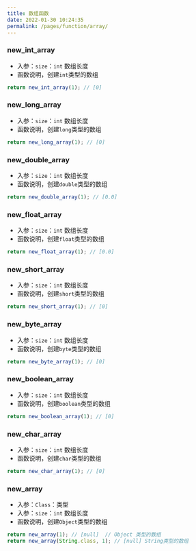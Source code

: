 ```yaml
---
title: 数组函数
date: 2022-01-30 10:24:35
permalink: /pages/function/array/
---
```


### new_int_array
- 入参：`size`：`int` 数组长度
- 函数说明，创建`int`类型的数组
```js
return new_int_array(1); // [0]
```

### new_long_array
- 入参：`size`：`int` 数组长度
- 函数说明，创建`long`类型的数组
```js
return new_long_array(1); // [0]
```

### new_double_array
- 入参：`size`：`int` 数组长度
- 函数说明，创建`double`类型的数组
```js
return new_double_array(1); // [0.0]
```

### new_float_array
- 入参：`size`：`int` 数组长度
- 函数说明，创建`float`类型的数组
```js
return new_float_array(1); // [0.0]
```

### new_short_array
- 入参：`size`：`int` 数组长度
- 函数说明，创建`short`类型的数组
```js
return new_short_array(1); // [0]
```

### new_byte_array
- 入参：`size`：`int` 数组长度
- 函数说明，创建`byte`类型的数组
```js
return new_byte_array(1); // [0]
```

### new_boolean_array
- 入参：`size`：`int` 数组长度
- 函数说明，创建`boolean`类型的数组
```js
return new_boolean_array(1); // [0]
```

### new_char_array
- 入参：`size`：`int` 数组长度
- 函数说明，创建`char`类型的数组
```js
return new_char_array(1); // [0]
```

### new_array
- 入参：`Class`：类型
- 入参：`size`：`int` 数组长度
- 函数说明，创建`Object`类型的数组
```js
return new_array(1); // [null]  // Object 类型的数组
return new_array(String.class, 1); // [null] String类型的数组
```
